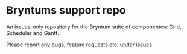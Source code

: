 # Bryntums support repo
An issues-only repository for the Bryntum suite of componentes: Grid, Scheduler and Gantt.

Please report any bugs, feature requests etc. under [issues](https://github.com/bryntum/support/issues)
